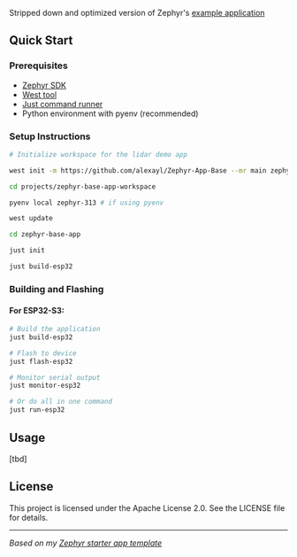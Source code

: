 Stripped down and optimized version of Zephyr's [example application](https://github.com/zephyrproject-rtos/example-application)

## Quick Start

### Prerequisites

- [Zephyr SDK](https://docs.zephyrproject.org/latest/getting_started/index.html)
- [West tool](https://docs.zephyrproject.org/latest/guides/west/index.html)
- [Just command runner](https://github.com/casey/just)
- Python environment with pyenv (recommended)

### Setup Instructions

```bash
# Initialize workspace for the lidar demo app

west init -m https://github.com/alexayl/Zephyr-App-Base --mr main zephyr_base_app

cd projects/zephyr-base-app-workspace

pyenv local zephyr-313 # if using pyenv

west update

cd zephyr-base-app

just init

just build-esp32
```

### Building and Flashing

#### For ESP32-S3:
```bash
# Build the application
just build-esp32

# Flash to device
just flash-esp32

# Monitor serial output
just monitor-esp32

# Or do all in one command
just run-esp32
```

## Usage

[tbd]
## License

This project is licensed under the Apache License 2.0. See the LICENSE file for details.

---

*Based on my [Zephyr starter app template](https://github.com/alexayl/zephyr-app-base)*
